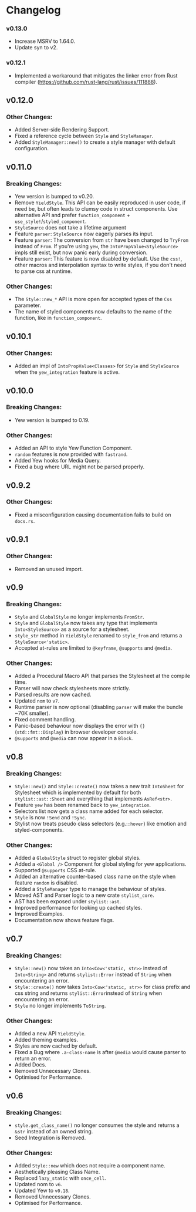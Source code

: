 # Changelog

### v0.13.0

- Increase MSRV to 1.64.0.
- Update syn to v2.

### v0.12.1

- Implemented a workaround that mitigates the linker error from Rust compiler (https://github.com/rust-lang/rust/issues/111888).

## v0.12.0

### Other Changes:

- Added Server-side Rendering Support.
- Fixed a reference cycle between `Style` and `StyleManager`.
- Added `StyleManager::new()` to create a style manager with default configuration.

## v0.11.0

### Breaking Changes:

- Yew version is bumped to v0.20.
- Remove `YieldStyle`. This API can be easily reproduced in user code, if need be,
  but often leads to clumsy code in struct components. Use alternative API and prefer
  `function_component` + `use_style!`/`styled_component`.
- `StyleSource` does not take a lifetime argument
- Feature `parser`: `StyleSource` now eagerly parses its input.
- Feature `parser`: The conversion from `str` have been changed to `TryFrom`
  instead of `From`. If you're using `yew`, the `IntoPropValue<StyleSource>`
  impls still exist, but now panic early during conversion.
- Feature `parser`: This feature is now disabled by default. Use the `css!`, other
  macros and interpolation syntax to write styles, if you don't need to parse css at
  runtime.

### Other Changes:

- The `Style::new_*` API is more open for accepted types of the `Css` parameter.
- The name of styled components now defaults to the name of the function, like in
  `function_component`.

## v0.10.1

### Other Changes:

- Added an impl of `IntoPropValue<Classes>` for `Style` and `StyleSource` when
  the `yew_integration` feature is active.

## v0.10.0

### Breaking Changes:

- Yew version is bumped to 0.19.

### Other Changes:

- Added an API to style Yew Function Component.
- `random` features is now provided with `fastrand`.
- Added Yew hooks for Media Query.
- Fixed a bug where URL might not be parsed properly.

## v0.9.2

### Other Changes:

- Fixed a misconfiguration causing documentation fails to build on `docs.rs`.

## v0.9.1

### Other Changes:

- Removed an unused import.

## v0.9

### Breaking Changes:

- `Style` and `GlobalStyle` no longer implements `FromStr`.
- `Style` and `GlobalStyle` now takes any type that implements
  `Into<StyleSource>` as a source for a stylesheet.
- `style_str` method in `YieldStyle` renamed to `style_from`
  and returns a `StyleSource<'static>`.
- Accepted at-rules are limited to `@keyframe`, `@supports` and
  `@media`.

### Other Changes:

- Added a Procedural Macro API that parses the Stylesheet at the compile
  time.
- Parser will now check stylesheets more strictly.
- Parsed results are now cached.
- Updated `nom` to `v7`.
- Runtime parser is now optional (disabling `parser` will make the bundle
  ~70K smaller).
- Fixed comment handling.
- Panic-based behaviour now displays the error with `{}`(`std::fmt::Display`)
  in browser developer console.
- `@supports` and `@media` can now appear in a `Block`.

## v0.8

### Breaking Changes:

- `Style::new()` and `Style::create()` now takes a new trait `IntoSheet` for
  Stylesheet which is implemented by default for both
  `stylist::ast::Sheet` and everything that implements `AsRef<str>`.
- Feature `yew` has been renamed back to `yew_integration`.
- Selectors list now gets a class name added for each selector.
- `Style` is now `!Send` and `!Sync`.
- Stylist now treats pseudo class selectors (e.g.:`:hover`) like emotion
  and styled-components.

### Other Changes:

- Added a `GlobalStyle` struct to register global styles.
- Added a `<Global />` Component for global styling for yew applications.
- Supported `@supports` CSS at-rule.
- Added an alternative counter-based class name on the style when
  feature `random` is disabled.
- Added a `StyleManager` type to manage the behaviour of styles.
- Moved AST and Parser logic to a new crate `stylist_core`.
- AST has been exposed under `stylist::ast`.
- Improved performance for looking up cached styles.
- Improved Examples.
- Documentation now shows feature flags.

## v0.7

### Breaking Changes:

- `Style::new()` now takes an `Into<Cow<'static, str>>` instead of
  `Into<String>` and returns `stylist::Error` instead of `String` when
  encountering an error.
- `Style::create()` now takes `Into<Cow<'static, str>>` for class prefix
  and css string and returns `stylist::Error`instead of `String` when
  encountering an error.
- `Style` no longer implements `ToString`.

### Other Changes:

- Added a new API `YieldStyle`.
- Added theming examples.
- Styles are now cached by default.
- Fixed a Bug where `.a-class-name` is after `@media` would cause parser
  to return an error.
- Added Docs.
- Removed Unnecessary Clones.
- Optimised for Performance.

## v0.6

### Breaking Changes:

- `style.get_class_name()` no longer consumes the style and returns a `&str`
  instead of an owned string.
- Seed Integration is Removed.

### Other Changes:

- Added `Style::new` which does not require a component name.
- Aesthetically pleasing Class Name.
- Replaced `lazy_static` with `once_cell`.
- Updated nom to `v6`.
- Updated Yew to `v0.18`.
- Removed Unnecessary Clones.
- Optimised for Performance.
